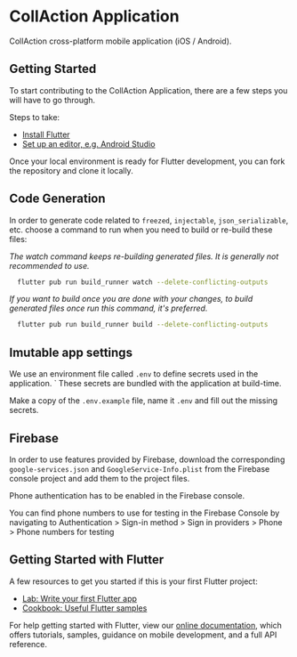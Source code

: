 # CollAction Application

CollAction cross-platform mobile application (iOS / Android).

## Getting Started

To start contributing to the CollAction Application, there are a few steps you will have to go through.

Steps to take:
- [Install Flutter](https://flutter.dev/docs/get-started/install)
- [Set up an editor, e.g. Android Studio](https://flutter.dev/docs/get-started/editor?tab=androidstudio)

Once your local environment is ready for Flutter development, you can fork the repository and clone it locally.

## Code Generation

In order to generate code related to `freezed`, `injectable`, `json_serializable`, etc. choose a command to run when you need to build or re-build these files:

_The watch command keeps re-building generated files. It is generally not recommended to use._
```bash
  flutter pub run build_runner watch --delete-conflicting-outputs
```
_If you want to build once you are done with your changes, to build generated files once run this command, it's preferred._
```bash
  flutter pub run build_runner build --delete-conflicting-outputs
```

## Imutable app settings

We use an environment file called `.env` to define secrets used in the application. `
These secrets are bundled with the application at build-time.

Make a copy of the `.env.example` file, name it `.env` and fill out the missing secrets.

## Firebase

In order to use features provided by Firebase, download the corresponding `google-services.json` and `GoogleService-Info.plist` from the Firebase console project and add them to the project files.

Phone authentication has to be enabled in the Firebase console.

You can find phone numbers to use for testing in the Firebase Console by navigating to
Authentication > Sign-in method > Sign in providers > Phone > Phone numbers for testing

## Getting Started with Flutter

A few resources to get you started if this is your first Flutter project:
- [Lab: Write your first Flutter app](https://flutter.dev/docs/get-started/codelab)
- [Cookbook: Useful Flutter samples](https://flutter.dev/docs/cookbook)

For help getting started with Flutter, view our
[online documentation](https://flutter.dev/docs), which offers tutorials,
samples, guidance on mobile development, and a full API reference.
